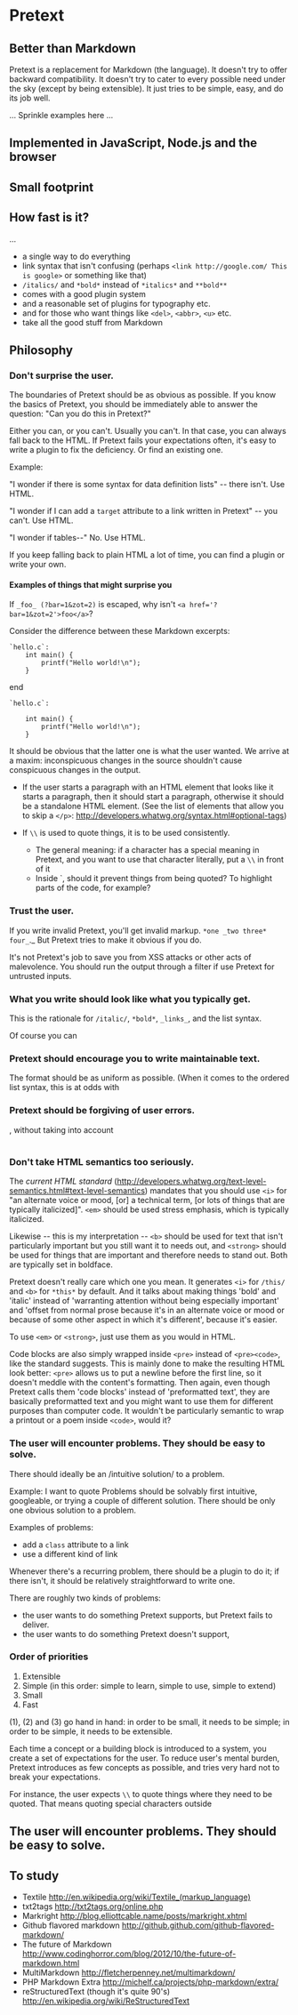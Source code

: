 # Pretext

## Better than Markdown

Pretext is a replacement for Markdown (the language).  It doesn't try to offer
backward compatibility.  It doesn't try to cater to every possible need under
the sky (except by being extensible).  It just tries to be simple, easy, and do
its job well.

... Sprinkle examples here ...

## Implemented in JavaScript, Node.js and the browser

## Small footprint

## How fast is it?

...

* a single way to do everything
* link syntax that isn't confusing (perhaps `<link http://google.com/ This is
  google>` or something like that)
* `/italics/` and `*bold*` instead of `*italics*` and `**bold**`
* comes with a good plugin system 
* and a reasonable set of plugins for typography etc.
* and for those who want things like `<del>`, `<abbr>`, `<u>` etc.
* take all the good stuff from Markdown

## Philosophy

### Don't surprise the user.

The boundaries of Pretext should be as obvious as possible.  If you know the
basics of Pretext, you should be immediately able to answer the question: "Can
you do this in Pretext?"

Either you can, or you can't.  Usually you can't.  In that case, you can always
fall back to the HTML.  If Pretext fails your expectations often, it's easy to
write a plugin to fix the deficiency.  Or find an existing one.

Example:

"I wonder if there is some syntax for data definition lists" -- there isn't.
Use HTML.

"I wonder if I can add a `target` attribute to a link written in Pretext" -- you
can't.  Use HTML. 

"I wonder if tables--" No.  Use HTML.

If you keep falling back to plain HTML a lot of time, you can find a plugin or
write your own.

#### Examples of things that might surprise you

If `_foo_ (?bar=1&zot=2)` is escaped, why isn't `<a
href='?bar=1&zot=2'>foo</a>`?

Consider the difference between these Markdown excerpts:

	`hello.c`:
		int main() {
			printf("Hello world!\n");
		}

end 

	`hello.c`:

		int main() {
			printf("Hello world!\n");
		}

It should be obvious that the latter one is what the user wanted.  We arrive at
a maxim: inconspicuous changes in the source shouldn't cause conspicuous changes
in the output.

- If the user starts a paragraph with an HTML element that looks like it starts
  a paragraph, then it should start a paragraph, otherwise it should be a
  standalone HTML element.  (See the list of elements that allow you to skip a
  `</p>`:
  http://developers.whatwg.org/syntax.html#optional-tags)

- If `\\` is used to quote things, it is to be used consistently.
  - The general meaning: if a character has a special meaning in Pretext, and you
    want to use that character literally, put a `\\` in front of it
  - Inside `, should it prevent things from being quoted?  To highlight parts of
	the code, for example?

### Trust the user.

If you write invalid Pretext, you'll get invalid markup. `*one _two three*
four_`._  But Pretext tries to make it obvious if you do.

It's not Pretext's job to save you from XSS attacks or other acts of
malevolence.  You should run the output through a filter if use Pretext for
untrusted inputs.

### What you write should look like what you typically get.

This is the rationale for `/italic/`, `*bold*`, `_links_`, and the list syntax.

Of course you can 

### Pretext should encourage you to write maintainable text.

The format should be as uniform as possible.  (When it comes to the ordered list
syntax, this is at odds with 

### Pretext should be forgiving of user errors.

, without taking into account 

#

### Don't take HTML semantics too seriously.

The _current HTML standard_
(http://developers.whatwg.org/text-level-semantics.html#text-level-semantics)
mandates that you should use `<i>` for "an alternate voice or mood, [or] a
technical term, [or lots of things that are typically italicized]".  `<em>`
should be used stress emphasis, which is typically italicized.  

Likewise -- this is my interpretation -- `<b>` should be used for text that
isn't particularly important but you still want it to needs out, and `<strong>`
should be used for things that are important and therefore needs to stand out.
Both are typically set in boldface.

Pretext doesn't really care which one you mean.  It generates `<i>` for `/this/`
and `<b>` for `*this*` by default.  And it talks about making things 'bold' and
'italic' instead of 'warranting attention without being especially important'
and 'offset from normal prose because it's in an alternate voice or mood or
because of some other aspect in which it's different', because it's easier.

To use `<em>` or `<strong>`, just use them as you would in HTML.

Code blocks are also simply wrapped inside `<pre>` instead of `<pre><code>`,
like the standard suggests.  This is mainly done to make the resulting HTML look
better: `<pre>` allows us to put a newline before the first line, so it doesn't
meddle with the content's formatting.  Then again, even though Pretext calls
them 'code blocks' instead of 'preformatted text', they are basically
preformatted text and you might want to use them for different purposes than
computer code.  It wouldn't be particularly semantic to wrap a printout or a
poem inside `<code>`, would it?

### The user will encounter problems.  They should be easy to solve.

There should ideally be an /intuitive solution/ to a problem.

Example: I want to quote 
Problems should be solvably first intuitive, googleable, or trying a couple of
different solution.  There should be only one obvious solution to a problem.

Examples of problems:

- add a `class` attribute to a link 
- use a different kind of link

Whenever there's a recurring problem, there should be a plugin to do it; if
there isn't, it should be relatively straightforward to write one.

There are roughly two kinds of problems:

- the user wants to do something Pretext supports, but Pretext fails to deliver.
- the user wants to do something Pretext doesn't support, 


### Order of priorities

1. Extensible
2. Simple (in this order: simple to learn, simple to use, simple to extend)
3. Small
4. Fast

(1), (2) and (3) go hand in hand: in order to be small, it needs to be simple;
in order to be simple, it needs to be extensible.




Each time a concept or a building block is introduced to a system, you create a
set of expectations for the user.  To reduce user's mental burden, Pretext
introduces as few concepts as possible, and tries very hard not to break your
expectations.

For instance, the user expects `\\` to quote things where they need to be
quoted.  That means quoting special characters outside 

## The user will encounter problems. They should be easy to solve.










## To study

* Textile http://en.wikipedia.org/wiki/Textile_(markup_language)
* txt2tags http://txt2tags.org/online.php
* Markright http://blog.elliottcable.name/posts/markright.xhtml
* Github flavored markdown http://github.github.com/github-flavored-markdown/
* The future of Markdown http://www.codinghorror.com/blog/2012/10/the-future-of-markdown.html
* MultiMarkdown http://fletcherpenney.net/multimarkdown/
* PHP Markdown Extra http://michelf.ca/projects/php-markdown/extra/ 
* reStructuredText (though it's quite 90's) http://en.wikipedia.org/wiki/ReStructuredText



